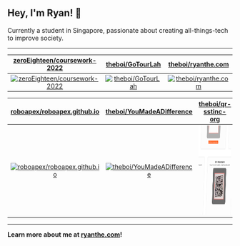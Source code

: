 ## Hey, I'm Ryan! 👋

Currently a student in Singapore, passionate about creating all-things-tech to improve society.

---

| [zeroEighteen/coursework-2022](https://github.com/zeroEighteen/coursework-2022) | [theboi/GoTourLah](https://github.com/theboi/GoTourLah) | [theboi/ryanthe.com](https://github.com/theboi/ryanthe.com) |
| :-: | :-: | :-: |
| <a href="https://github.com/zeroEighteen/coursework-2022"><img src="https://github.com/zeroEighteen/coursework-2022/raw/main/DISPLAY.jpg" alt="zeroEighteen/coursework-2022" title="zeroEighteen/coursework-2022" width="200" height="200"></a> | <a href="https://github.com/theboi/GoTourLah"><img src="https://github.com/theboi/GoTourLah/raw/main/DISPLAY.jpg" alt="theboi/GoTourLah" title="theboi/GoTourLah" width="200" height="200"></a> | <a href="https://github.com/theboi/ryanthe.com"><img src="https://github.com/theboi/theboi/raw/main/DISPLAY.jpg" alt="theboi/ryanthe.com" title="theboi/ryanthe.com" width="200" height="200"></a> |

| [roboapex/roboapex.github.io](https://github.com/roboapex/roboapex.github.io) | [theboi/YouMadeADifference](https://github.com/theboi/YouMadeADifference) | [theboi/qr-sstinc-org](https://github.com/theboi/qr-sstinc-org) |
| :-: | :-: | :-: |
| <a href="https://github.com/roboapex/roboapex.github.io"><img src="https://github.com/theboi/theboi/raw/main/DISPLAY.jpg" alt="roboapex/roboapex.github.io" title="roboapex/roboapex.github.io" width="200" height="200"></a> | <a href="https://github.com/theboi/YouMadeADifference"><img src="https://github.com/theboi/theboi/raw/main/DISPLAY.jpg" alt="theboi/YouMadeADifference" title="theboi/YouMadeADifference" width="200" height="200"></a> | <a href="https://github.com/theboi/qr-sstinc-org"><img src="https://github.com/theboi/qr-sstinc-org/raw/main/DISPLAY.jpg" alt="theboi/qr-sstinc-org" title="theboi/qr-sstinc-org" width="200" height="200"></a> |



---

**Learn more about me at [ryanthe.com](https://www.ryanthe.com)!**